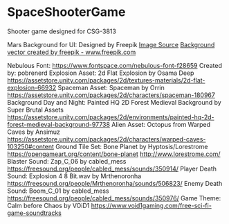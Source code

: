 # SpaceShooterGame
Shooter game designed for CSG-3813

Mars Background for UI: Designed by Freepik
<a href='https://www.freepik.com/free-vector/mars-landscape-background_3347610.htm'>Image Source</a>
<a href='https://www.freepik.com/vectors/background'>Background vector created by freepik - www.freepik.com</a>

Nebulous Font: https://www.fontspace.com/nebulous-font-f28659
  Created by: pobrenerd
Explosion Asset: 2d Flat Explosion by Osama Deep https://assetstore.unity.com/packages/2d/textures-materials/2d-flat-explosion-66932
Spaceman Asset: Spaceman by Orrin https://assetstore.unity.com/packages/2d/characters/spaceman-180967
Background Day and Night: Painted HQ 2D Forest Medieval Background by Super Brutal Assets https://assetstore.unity.com/packages/2d/environments/painted-hq-2d-forest-medieval-background-97738
Alien Asset: Octopus from Warped Caves by Ansimuz https://assetstore.unity.com/packages/2d/characters/warped-caves-103250#content
Ground Tile Set: Bone Planet by Hyptosis/Lorestrome https://opengameart.org/content/bone-planet http://www.lorestrome.com/
Blaster Sound: Zap_C_06 by cabled_mess https://freesound.org/people/cabled_mess/sounds/350914/
Player Death Sound: Explosion 4 8 Bit.wav by Mrthenoronha https://freesound.org/people/Mrthenoronha/sounds/506823/
Enemy Death Sound: Boom_C_01 by cabled_mess https://freesound.org/people/cabled_mess/sounds/350976/
Game Theme: Calm before Chaos by VOiD1 https://www.void1gaming.com/free-sci-fi-game-soundtracks
